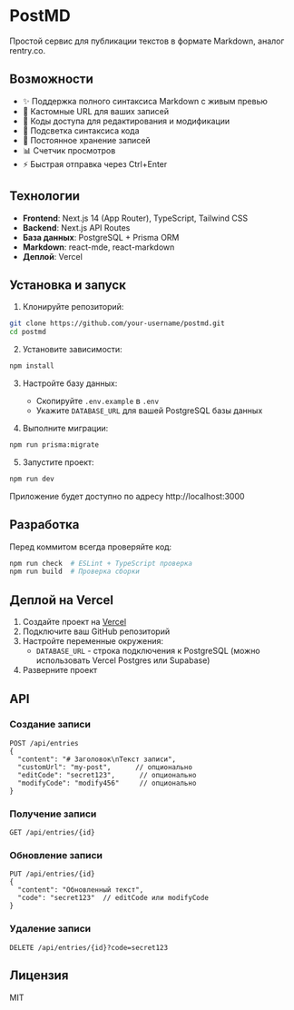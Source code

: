 # PostMD

Простой сервис для публикации текстов в формате Markdown, аналог rentry.co.

## Возможности

- ✨ Поддержка полного синтаксиса Markdown с живым превью
- 🔗 Кастомные URL для ваших записей
- 🔐 Коды доступа для редактирования и модификации
- 🎨 Подсветка синтаксиса кода
- 💾 Постоянное хранение записей
- 📊 Счетчик просмотров
- ⚡ Быстрая отправка через Ctrl+Enter

## Технологии

- **Frontend**: Next.js 14 (App Router), TypeScript, Tailwind CSS
- **Backend**: Next.js API Routes
- **База данных**: PostgreSQL + Prisma ORM
- **Markdown**: react-mde, react-markdown
- **Деплой**: Vercel

## Установка и запуск

1. Клонируйте репозиторий:
```bash
git clone https://github.com/your-username/postmd.git
cd postmd
```

2. Установите зависимости:
```bash
npm install
```

3. Настройте базу данных:
   - Скопируйте `.env.example` в `.env`
   - Укажите `DATABASE_URL` для вашей PostgreSQL базы данных

4. Выполните миграции:
```bash
npm run prisma:migrate
```

5. Запустите проект:
```bash
npm run dev
```

Приложение будет доступно по адресу http://localhost:3000

## Разработка

Перед коммитом всегда проверяйте код:
```bash
npm run check  # ESLint + TypeScript проверка
npm run build  # Проверка сборки
```

## Деплой на Vercel

1. Создайте проект на [Vercel](https://vercel.com)
2. Подключите ваш GitHub репозиторий
3. Настройте переменные окружения:
   - `DATABASE_URL` - строка подключения к PostgreSQL (можно использовать Vercel Postgres или Supabase)
4. Разверните проект

## API

### Создание записи
```
POST /api/entries
{
  "content": "# Заголовок\nТекст записи",
  "customUrl": "my-post",      // опционально
  "editCode": "secret123",      // опционально
  "modifyCode": "modify456"     // опционально
}
```

### Получение записи
```
GET /api/entries/{id}
```

### Обновление записи
```
PUT /api/entries/{id}
{
  "content": "Обновленный текст",
  "code": "secret123"  // editCode или modifyCode
}
```

### Удаление записи
```
DELETE /api/entries/{id}?code=secret123
```

## Лицензия

MIT